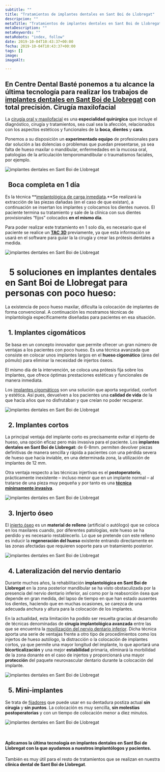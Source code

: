 ```yaml
---
subtitle: ""
title: "Tratamientos de implantes dentales en Sant Boi de Llobregat"
descripcion: ""
metaTitle: "Tratamientos de implantes dentales en Sant Boi de Llobregat"
metaDescription: ""
metaKeywords: ""
metaRobots: "index, follow"
date: 2019-10-04T10:43:37+00:00
fecha: 2019-10-04T10:43:37+00:00
tags: []
image: 
imageAlt: 

---
```



En **Centre Dental Basté** ponemos a tu alcance la última tecnología para realizar los trabajos de [implantes dentales en Sant Boi de Llobregat](https://es.wikipedia.org/wiki/Implante_dental) con total precisión.
**Cirugía maxilofacial**
------------------------


La [cirugía oral y maxilofacial](http://www.blog.agendasalud.cl/que-hace-un-cirujano-maxilofacial/) es una **especialidad quirúrgica** que incluye el diagnóstico, cirugía y tratamientos, sea cual sea la afección, relacionados con los aspectos estéticos y funcionales de la **boca**, **dientes** y **cara**.

Ponemos a su disposición un **experimentado equipo** de profesionales para dar solución a las dolencias o problemas que puedan presentarse, ya sea falta de hueso maxilar o mandibular, enfermedades en la mucosa oral, patologías de la articulación temporomandibular o traumatismos faciales, por ejemplo.

![implantes dentales en Sant Boi de Llobregat](https://centredentalbaste.com/wp-content/uploads/2019/10/implantes-dentales-cirugia.jpg)

 
**Boca completa en 1 día**
--------------------------


Es la técnica **[implantológica de carga inmediata](https://es.wikipedia.org/wiki/Carga_inmediata_(implante)).**Se realizará la extracción de las piezas dañadas (en el caso de que existan), a continuación se insertan los implantes y colocamos los dientes nuevos. El paciente termina su tratamiento y sale de la clínica con sus dientes provisionales “fijos” colocados **en el mismo día**.

Para poder realizar este tratamiento en 1 solo día, es necesario que el paciente se realice un [**TAC 3D**](https://es.wikipedia.org/wiki/Tomografía_axial_computarizada) previamente, ya que esta información se usará en el software para guiar la la cirugía y crear las prótesis dentales a medida.

![implantes dentales en Sant Boi de Llobregat](https://centredentalbaste.com/wp-content/uploads/2019/10/implantes-dentales-1dia.jpg)

 
5 soluciones en **implantes dentales en Sant Boi de Llobregat** para personas con poco hueso:
=============================================================================================


La existencia de poco hueso maxilar, dificulta la colocación de implantes de forma convencional.
A continuación les mostramos técnicas de implantología específicamente diseñadas para pacientes en esa situación.

 
**1. Implantes cigomáticos**
----------------------------


Se basa en un concepto innovador que permite ofrecer un gran número de ventajas a los pacientes con poco hueso. Es una técnica avanzada que consiste en colocar unos implantes largos en el **hueso cigomático** (área del pómulo) para eliminar la necesidad de injertos óseos.

El mismo día de la intervención, se coloca una prótesis fija sobre los implantes, que ofrece óptimas prestaciones estéticas y funcionales de manera inmediata.

Los [implantes cigomáticos](http://www.coem.org.es/sites/default/files/revista/cientifica/vol5-n1/73-84.pdf) son una solución que aporta seguridad, confort y estética. Así pues, devuelven a los pacientes una **calidad de vida** de la que hacía años que no disfrutaban y que creían no poder recuperar.

![implantes dentales en Sant Boi de Llobregat](https://centredentalbaste.com/wp-content/uploads/2019/10/implantes-dentales-cigomaticos.jpg)

 
**2. Implantes cortos**
-----------------------


La principal ventaja del implante corto es precisamente evitar el injerto de hueso, una opción eficaz pero más invasiva para el paciente. Los **implantes dentales en Sant Boi de Llobregat:** de 6-8mm. permiten devolver piezas definitivas de manera sencilla y rápida a pacientes con una pérdida severa de hueso que hacía inviable, en una determinada zona, la utilización de implantes de 12 mm.

Otra ventaja respecto a las técnicas injertivas es el **postoperatorio**, prácticamente inexistente – incluso menor que en un implante normal – al tratarse de una pieza muy pequeña y por tanto es una [**técnica mínimamente invasiva**](http://www.connectyoursmile.com/fundamentos-en-odontologia-minimamente-invasiva/?lang=es).

![implantes dentales en Sant Boi de Llobregat](https://centredentalbaste.com/wp-content/uploads/2019/10/implantes-dentales-cortos.jpg)

 
**3. Injerto óseo**
-------------------


El [injerto óseo](https://es.wikipedia.org/wiki/Injerto_%C3%B3seo) es un **material de relleno** (artificial o autólogo) que se coloca en los maxilares cuando, por diferentes patologías, este hueso se ha perdido y es necesario restablecerlo. Lo que se pretende con este relleno es inducir la **regeneración del hueso** existente entrando directamente en las zonas afectadas que requieren soporte para un tratamiento posterior.

![implantes dentales en Sant Boi de Llobregat](https://centredentalbaste.com/wp-content/uploads/2019/10/implantes-dentales-injerto.jpg)

 
**4. Lateralización del nervio dentario**
-----------------------------------------


Durante muchos años, la rehabilitación **implantológica en Sant Boi de Llobregat** en la zona posterior mandibular se ha visto obstaculizada por la presencia del nervio dentario inferior, así como por la reabsorción ósea que depende en gran medida, del lapso de tiempo en que han estado ausentes los dientes, haciendo que en muchas ocasiones, se carezca de una adecuada anchura y altura para la colocación de los implantes.

En la actualidad, esta limitación ha podido ser resuelta gracias al desarrollo de técnicas denominadas de **cirugía implantológica avanzada** entre las que se encuentra la [movilización del nervio dentario inferior](http://www.libreriaserviciomedico.com/files/12912). Dicha técnica aporta una serie de ventajas frente a otro tipo de procedimientos como los injertos de hueso autólogo, la distracción o la colocación de implantes cortos, ya que permite una mayor longitud del implante, lo que aportará una **bicorticalización** y una mejor **estabilidad** primaria, eliminará la morbilidad de la zona donante en el caso de injertos y proporcionará una mayor **protección** del paquete neurovascular dentario durante la colocación del implante.

![implantes dentales en Sant Boi de Llobregat](https://centredentalbaste.com/wp-content/uploads/2019/10/implantes-dentales-nervio.jpg)

 
**5. Mini-implantes**
---------------------


Se trata de [fijadores](https://implantedental1.wordpress.com/2011/10/13/conociendo-los-mini-implantes-dentales/) que puede usar en su dentadura postiza actual **sin cirugía** y **sin puntos**. La colocación es muy sencilla, **sin molestias postoperatorias** y con un tiempo de colocación menor a diez minutos.

![implantes dentales en Sant Boi de Llobregat](https://centredentalbaste.com/wp-content/uploads/2019/10/implantes-dentales-minimplantes.jpg)

 
#### Aplicamos la última tecnología en **implantes dentales en Sant Boi de Llobregat** con la que ayudamos a nuestros implantólogos y pacientes.
También es muy útil para el resto de tratamientos que se realizan en nuestra **clínica dental de Sant Boi de Llobregat**.



